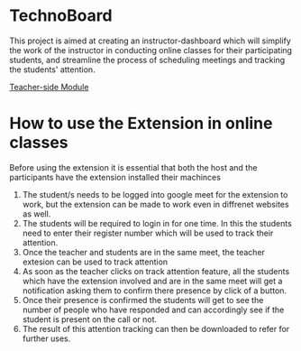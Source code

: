 # TechnoBoard

This project is aimed at creating an instructor-dashboard which will simplify the work of the instructor in conducting online classes for their participating students, and streamline the process of scheduling meetings and tracking the students' attention.

[Teacher-side Module](https://github.com/bhavyakukkar/TechnoBoard-Teacher)

# How to use the Extension in online classes
Before using the extension it is essential that both the host and the participants have the extension installed their machinces
1. The student/s needs to be logged into google meet for the extension to work, but the extension can be made to work even in diffrenet websites as well.
2. The students will be required to login in for one time. In this the students need to enter their register number which will be used to track their attention.
3. Once the teacher and students are in the same meet, the teacher extesion can be used to track attention
4. As soon as the teacher clicks on track attention feature, all the students which have the extension involved and are in the same meet will get a notification asking them to confirm there presence by click of a button.
5. Once their presence is confirmed the students will get to see the number of people who have responded and can accordingly see if the student is present on the call or not.
6. The result of this attention tracking can then be downloaded to refer for further uses.

# 
